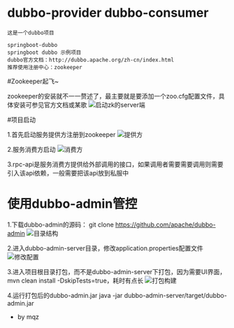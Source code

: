 # dubbo-provider dubbo-consumer
    这是一个dubbo项目
    
    springboot-dubbo
    springboot dubbo 示例项目
    dubbo官方文档：http://dubbo.apache.org/zh-cn/index.html
    推荐使用注册中心：zookeeper
    
    
    
#Zookeeper起飞~

zookeeper的安装就不一一赘述了，最主要就是要添加一个zoo.cfg配置文件，具体安装可参见官方文档或某歌
![启动zk的server端](images/zookeeper-server-start.jpg)


#项目启动

1.首先启动服务提供方注册到zookeeper
![提供方](images/producer-start.jpg)

2.服务消费方启动
![消费方](images/consumer-start.jpg)

3.rpc-api是服务消费方提供给外部调用的接口，如果调用者需要需要调用则需要引入该api依赖，一般需要把该api放到私服中



    
# 使用dubbo-admin管控
1.下载dubbo-admin的源码： git clone https://github.com/apache/dubbo-admin
![目录结构](images/dubbo-admin-目录结构.jpg)



2.进入dubbo-admin-server目录，修改application.properties配置文件
![修改配置](images/dubbo-admin-application-配置.jpg)


3.进入项目根目录打包，而不是dubbo-admin-server下打包，因为需要UI界面， mvn clean install -DskipTests=true，耗时有点长
![打包构建](images/dubbo-admin-server-打包.jpg)


4.运行打包后的dubbo-admin.jar  java -jar dubbo-admin-server/target/dubbo-admin.jar





- by mqz







    
